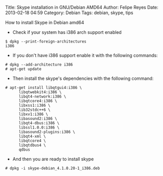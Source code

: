 Title: Skype installation in GNU/Debian AMD64
Author: Felipe Reyes
Date: 2013-02-18 04:59
Category: Debian
Tags: debian, skype, tips

How to install Skype in Debian amd64

- Check if your system has i386 arch support enabled

```
$ dpkg --print-foreign-architectures
i386
```

- If you don't have i386 support enable it with the following commands:

```
# dpkg --add-architecture i386
# apt-get update
```

- Then install the skype's dependencies with the following command:

```
# apt-get install libqtgui4:i386 \
      libqtwebkit4:i386 \
      libqt4-network:i386 \
      libqtcore4:i386 \
      libxss1:i386 \
      lib32stdc++6 \
      libxv1:i386 \
      libasound2:i386 \
      libqt4-dbus:i386 \
      libssl1.0.0:i386 \
      libasound2-plugins:i386 \
      libqt4-xml \
      libqtcore4 \
      libqtdbus4 \
      qdbus
```

- And then you are ready to install skype

```
# dpkg -i skype-debian_4.1.0.20-1_i386.deb
```
